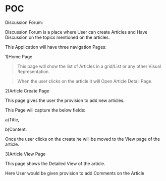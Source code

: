 # POC
Discussion Forum:


Discussion Forum is a place where User can create Articles and Have Discussion on the topics mentioned on the articles. 

This Application will have three navigation Pages: 

1)Home Page  

 >This page will show the list of Articles in a grid/List or any other Visual Representation. 

 >When the user clicks on the article it will Open Article Detail Page.

2)Article Create Page 

 This page gives the user the provision to add new articles. 

 This Page will capture the below fields: 

 a)Title, 

 b)Content. 

Once the user clicks on the create he will be moved to the View page of the article. 

3)Article View Page 

 This page shows the Detailed View of the article. 

 Here User would be given provision to add Comments on the Article
